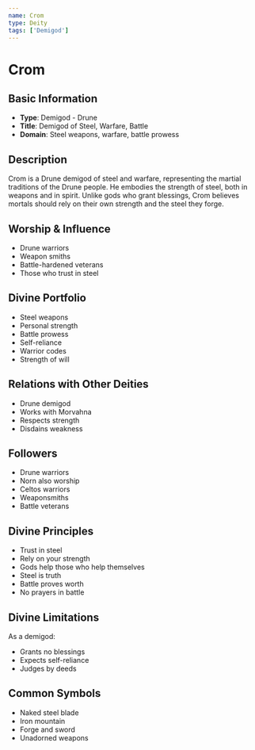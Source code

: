 ```yaml
---
name: Crom
type: Deity
tags: ['Demigod']
---
```


# Crom

## Basic Information
- **Type**: Demigod - Drune
- **Title**: Demigod of Steel, Warfare, Battle
- **Domain**: Steel weapons, warfare, battle prowess

## Description
Crom is a Drune demigod of steel and warfare, representing the martial traditions of the Drune people. He embodies the strength of steel, both in weapons and in spirit. Unlike gods who grant blessings, Crom believes mortals should rely on their own strength and the steel they forge.

## Worship & Influence
- Drune warriors
- Weapon smiths
- Battle-hardened veterans
- Those who trust in steel

## Divine Portfolio
- Steel weapons
- Personal strength
- Battle prowess
- Self-reliance
- Warrior codes
- Strength of will

## Relations with Other Deities
- Drune demigod
- Works with Morvahna
- Respects strength
- Disdains weakness

## Followers
- Drune warriors
- Norn also worship
- Celtos warriors
- Weaponsmiths
- Battle veterans

## Divine Principles
- Trust in steel
- Rely on your strength
- Gods help those who help themselves
- Steel is truth
- Battle proves worth
- No prayers in battle

## Divine Limitations
As a demigod:
- Grants no blessings
- Expects self-reliance
- Judges by deeds

## Common Symbols
- Naked steel blade
- Iron mountain
- Forge and sword
- Unadorned weapons